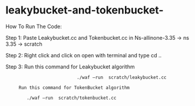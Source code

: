 # leakybucket-and-tokenbucket-

How To Run The Code:


Step 1:  Paste Leakybucket.cc and Tokenbucket.cc in Ns-allinone-3.35 -> ns 3.35 -> 	     scratch 

Step 2:    Right click and click on open with terminal and type cd ..

 Step 3:  Run this command for Leakybucket algorithm 

                               ./waf –run  scratch/leakybucket.cc

	     Run this command for TokenBucket algorithm

			./waf –run  scratch/tokenbucket.cc

